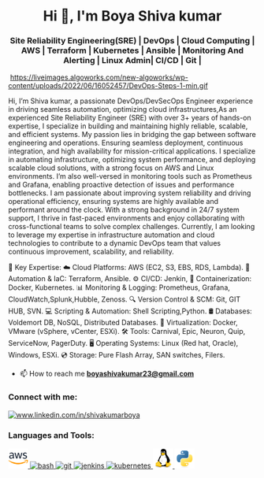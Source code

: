 <h1 align="center">Hi 👋, I'm Boya Shiva kumar</h1>
<h3 align="center">Site Reliability Engineering(SRE) | DevOps | Cloud Computing | AWS | Terraform | Kubernetes | Ansible | Monitoring And Alerting | Linux Admin| CI/CD | Git |</h3>

<img> https://liveimages.algoworks.com/new-algoworks/wp-content/uploads/2022/06/16052457/DevOps-Steps-1-min.gif</img>

Hi, I’m Shiva kumar, a passionate DevOps/DevSecOps Engineer experience in driving seamless automation, optimizing cloud infrastructures,As an experienced Site Reliability Engineer (SRE) with over 3+ years of hands-on expertise, I specialize in building and maintaining highly reliable, scalable, and efficient systems. My passion lies in bridging the gap between software engineering and operations.
Ensuring seamless deployment, continuous integration, and high availability for mission-critical applications.
I specialize in automating infrastructure, optimizing system performance, and deploying scalable cloud solutions, with a strong focus on AWS and Linux environments.
I’m also well-versed in monitoring tools such as Prometheus and Grafana, enabling proactive detection of issues and performance bottlenecks.
I am passionate about improving system reliability and driving operational efficiency, ensuring systems are highly available and performant around the clock. With a strong background in 24/7 system support, I thrive in fast-paced environments and enjoy collaborating with cross-functional teams to solve complex challenges.
Currently, I am looking to leverage my expertise in infrastructure automation and cloud technologies to contribute to a dynamic DevOps team that values continuous improvement, scalability, and reliability.

 🚀 Key Expertise: ☁️ Cloud Platforms: AWS (EC2, S3, EBS, RDS, Lambda).
 🔧 Automation & IaC: Terraform, Ansible.
 ⚙️ CI/CD: Jenkin, 🐳 Containerization: Docker, Kubernetes.
 📊 Monitoring & Logging: Prometheus, Grafana, CloudWatch,Splunk,Hubble, Zenoss.
 🔍 Version Control & SCM: Git, GIT HUB, SVN. 
 💻 Scripting & Automation: Shell Scripting,Python.
 🛢️ Databases: Voldemort DB, NoSQL, Distributed Databases. 
 👾 Virtualization: Docker, VMware (vSphere, vCenter, ESXi).
 🛠️ Tools: Carnival, Epic, Neuron, Quip, ServiceNow, PagerDuty.
 🖥️ Operating Systems: Linux (Red hat, Oracle), Windows, ESXi. 
 💿 Storage: Pure Flash Array, SAN switches, Filers.

- 📫 How to reach me **boyashivakumar23@gmail.com**

<h3 align="left">Connect with me:</h3>
<p align="left">
<a href="https://linkedin.com/in/www.linkedin.com/in/shivakumarboya" target="blank"><img align="center" src="https://raw.githubusercontent.com/rahuldkjain/github-profile-readme-generator/master/src/images/icons/Social/linked-in-alt.svg" alt="www.linkedin.com/in/shivakumarboya" height="30" width="40" /></a>
</p>

<h3 align="left">Languages and Tools:</h3>
<p align="left"> <a href="https://aws.amazon.com" target="_blank" rel="noreferrer"> <img src="https://raw.githubusercontent.com/devicons/devicon/master/icons/amazonwebservices/amazonwebservices-original-wordmark.svg" alt="aws" width="40" height="40"/> </a> <a href="https://www.gnu.org/software/bash/" target="_blank" rel="noreferrer"> <img src="https://www.vectorlogo.zone/logos/gnu_bash/gnu_bash-icon.svg" alt="bash" width="40" height="40"/> </a> <a href="https://git-scm.com/" target="_blank" rel="noreferrer"> <img src="https://www.vectorlogo.zone/logos/git-scm/git-scm-icon.svg" alt="git" width="40" height="40"/> </a> <a href="https://www.jenkins.io" target="_blank" rel="noreferrer"> <img src="https://www.vectorlogo.zone/logos/jenkins/jenkins-icon.svg" alt="jenkins" width="40" height="40"/> </a> <a href="https://kubernetes.io" target="_blank" rel="noreferrer"> <img src="https://www.vectorlogo.zone/logos/kubernetes/kubernetes-icon.svg" alt="kubernetes" width="40" height="40"/> </a> <a href="https://www.linux.org/" target="_blank" rel="noreferrer"> <img src="https://raw.githubusercontent.com/devicons/devicon/master/icons/linux/linux-original.svg" alt="linux" width="40" height="40"/> </a> <a href="https://www.python.org" target="_blank" rel="noreferrer"> <img src="https://raw.githubusercontent.com/devicons/devicon/master/icons/python/python-original.svg" alt="python" width="40" height="40"/> </a> </p>
